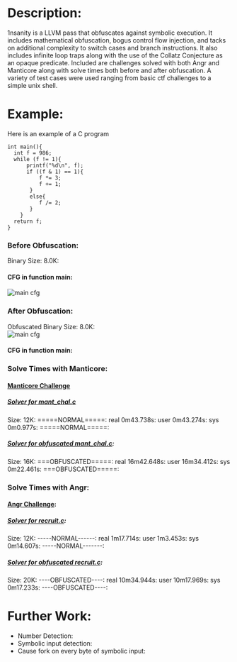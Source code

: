 # Description:
1nsanity is a LLVM pass that obfuscates against symbolic execution. It includes mathematical obfuscation, bogus
control flow injection, and tacks on additional complexity to switch cases and branch instructions. It also includes
infinite loop traps along with the use of the Collatz Conjecture as an opaque predicate. Included are challenges
solved with both Angr and Manticore along with solve times both before and after obfuscation. A variety of test cases
were used ranging from basic ctf challenges to a simple unix shell.

# Example:

Here is an example of a C program

```
int main(){
  int f = 986;
  while (f != 1){
      printf("%d\n", f);
      if ((f & 1) == 1){
          f *= 3;
          f += 1;
       }
       else{
          f /= 2;
       }
    }
  return f;
}
```

### Before Obfuscation:
Binary Size:  8.0K:

#### CFG in function main:
![main cfg](https://github.com/svv232/1nsanity/blob/master/images/norm.png)

### After Obfuscation:


Obfuscated Binary Size:  8.0K:	 
![main cfg](https://github.com/svv232/1nsanity/blob/master/images/obf.png)

#### CFG in function main:


### Solve Times with Manticore:
#### [Manticore Challenge](https://github.com/svv232/1nsanity/blob/master/manticore_tests/manticore_challenge/mant_chal.c)

##### [Solver for mant_chal.c](https://github.com/svv232/1nsanity/blob/master/manticore_tests/manticore_challenge/symnorm.py)

Size: 12K:
=====NORMAL=====:
real	0m43.738s: 
user	0m43.274s: 
sys	0m0.977s: 
=====NORMAL=====: 

##### [Solver for obfuscated mant_chal.c](https://github.com/svv232/1nsanity/blob/master/manticore_tests/manticore_challenge/symobf.py): 
Size: 16K: 
===OBFUSCATED=====: 
real	16m42.648s: 
user	16m34.412s: 
sys	0m22.461s: 
===OBFUSCATED=====: 

### Solve Times with Angr: 
#### [Angr Challenge](https://github.com/svv232/1nsanity/tree/master/angr_tests/checker_ctf): 

##### [Solver for recruit.c](https://github.com/svv232/1nsanity/blob/master/angr_tests/checker_ctf/symnorm.py): 
Size: 12K: 
-----NORMAL------: 
real	1m17.714s: 
user	1m3.453s: 
sys	0m14.607s: 
-----NORMAL-------: 

##### [Solver for obfuscated recruit.c](https://github.com/svv232/1nsanity/blob/master/angr_tests/checker_ctf/symobf.py): 
Size: 20K: 
----OBFUSCATED----: 
real   10m34.944s: 
user    10m17.969s: 
sys 0m17.233s: 
----OBFUSCATED----: 

# Further Work: 
- Number Detection: 
- Symbolic input detection: 
- Cause fork on every byte of symbolic input: 
